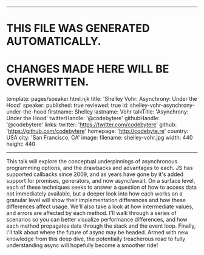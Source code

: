 ----

# THIS FILE WAS GENERATED AUTOMATICALLY.
# CHANGES MADE HERE WILL BE OVERWRITTEN.

template: pages/speaker.html.njk
title: 'Shelley Vohr: Asynchrony: Under the Hood'
speaker:
  published: true
  reviewed: true
  id: shelley-vohr-asynchrony-under-the-hood
  firstname: Shelley
  lastname: Vohr
  talkTitle: 'Asynchrony: Under the Hood'
  twitterHandle: '@codebytere'
  githubHandle: '@codebytere'
  links:
    twitter: 'https://twitter.com/codebytere'
    github: 'https://github.com/codebytere'
    homepage: 'http://codebyte.re'
  country: USA
  city: 'San Francisco, CA'
  image:
    filename: shelley-vohr.jpg
    width: 440
    height: 440

----

This talk will explore the conceptual underpinnings of asynchronous
programming options, and the drawbacks and advantages to each. JS has supported
callbacks since 2009, and as years have gone by it's added support for
promises, generators, and now async/await. On a surface level, each of these
techniques seeks to answer a question of how to access data not immediately
available, but a deeper look into how each works on a granular level will show
their implementation differences and how these differences affect usage. We'll
also take a look at how intermediate values, and errors are affected by each
method.  I'll walk through a series of scenarios so you can better visualize
performance differences, and how each method propagates data through the stack
and the event loop. Finally, I'll talk about where the future of async may be
headed. Armed with new knowledge from this deep dive, the potentially
treacherous road to fully understanding async will hopefully become a smoother
ride!
